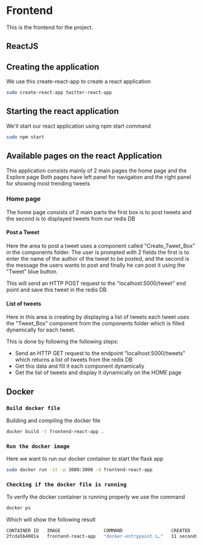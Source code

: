 # Frontend

This is the frontend for the project.

## ReactJS

## Creating the application
We use this create-react-app to create a react application
```bash
sudo create-react-app twitter-react-app
```

## Starting the react application
We'll start our react application using npm start command
```bash
sudo npm start 
```
## Available pages on the react Application
This application consists mainly of 2 main pages the home page and the Explore page
Both pages have left panel for navigation and the right panel for showing most trending tweets

### Home page
The home page consists of 2 main parts the first box is to post tweets and the second is to displayed tweets from our redis DB

#### Post a Tweet
Here the area to post a tweet uses a component called "Create_Tweet_Box" in the components folder.
The user is prompted with 2 fields the first is to enter the name of the author of the tweet to be posted, and the second is the message the users wants to post and finally he can post it using the "Tweet" blue button.

This will send an HTTP POST request to the "localhost:5000/tweet" end point and save this tweet in the redis DB.

#### List of tweets
Here in this area is creating by displaying a list of tweets each tweet uses the "Tweet_Box" component from the components folder which is filled dynamically for each tweet.

This is done by following the following steps:
 - Send an HTTP GET request to the endpoint "localhost:5000/tweets" which returns a list of tweets from the redis DB
 - Get this data and fill it each component dynamically 
 - Get the list of tweets and display it dynamically on the HOME page


## Docker

### `Build docker file`

Building and compiling the docker file

```bash
docker build -t frontend-react-app . 
```

### `Run the docker image`
Here we want to run our docker container to start the flask app

```bash
sudo docker run -it -p 3000:3000 -d frontend-react-app
```

### `Checking if the docker file is running`
To verify the docker container is running properly we use the command
```bash
docker ps
```
Which will show the following result
```bash
CONTAINER ID   IMAGE                COMMAND                  CREATED          STATUS          PORTS                                       NAMES
2fcda5b4081a   frontend-react-app   "docker-entrypoint.s…"   11 seconds ago   Up 10 seconds   0.0.0.0:3000->3000/tcp, :::3000->3000/tcp   brave_shannon
```
